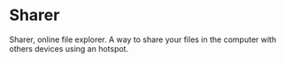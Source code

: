 # Sharer
Sharer, online file explorer. A way to share your files in the computer with others devices using an hotspot. 
